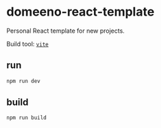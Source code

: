 # domeeno-react-template

Personal React template for new projects.

Build tool: [`vite`](https://vitejs.dev/)

## run

```bash
npm run dev
```

## build

```bash
npm run build
```

